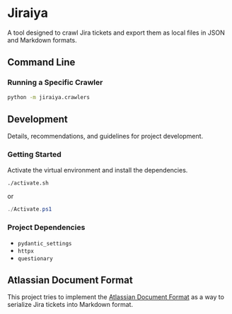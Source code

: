 # Jiraiya

A tool designed to crawl Jira tickets and export them as local files in JSON and Markdown formats.

## Command Line

### Running a Specific Crawler

```sh
python -m jiraiya.crawlers
```

## Development

Details, recommendations, and guidelines for project development.

### Getting Started

Activate the virtual environment and install the dependencies.

```sh
./activate.sh
```

or

```ps1
./Activate.ps1
```

### Project Dependencies

- `pydantic_settings`
- `httpx`
- `questionary`

## Atlassian Document Format

This project tries to implement the [Atlassian Document Format](https://developer.atlassian.com/cloud/jira/platform/apis/document/atlassian-document-format/) as a way to serialize Jira tickets into Markdown format.
